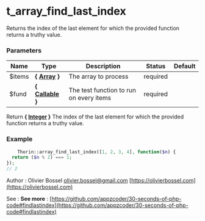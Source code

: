 # t_array_find_last_index

Returns the index of the last element for which the provided function returns a truthy value.


### Parameters
Name  |  Type  |  Description  |  Status  |  Default
------------  |  ------------  |  ------------  |  ------------  |  ------------
$items  |  **{ [Array](http://php.net/manual/en/language.types.array.php) }**  |  The array to process  |  required  |
$fund  |  **{ [Callable](http://php.net/manual/en/language.types.callable.php) }**  |  The test function to run on every items  |  required  |

Return **{ [Integer](http://php.net/manual/en/language.types.integer.php) }** The index of the last element for which the provided function returns a truthy value.

### Example
```php
	Thorin::array_find_last_index([1, 2, 3, 4], function($n) {
  return ($n % 2) === 1;
});
// 2
```
Author : Olivier Bossel [olivier.bossel@gmail.com](mailto:olivier.bossel@gmail.com) [https://olivierbossel.com](https://olivierbossel.com)

See : **See more** : [https://github.com/appzcoder/30-seconds-of-php-code#findlastindex](https://github.com/appzcoder/30-seconds-of-php-code#findlastindex)